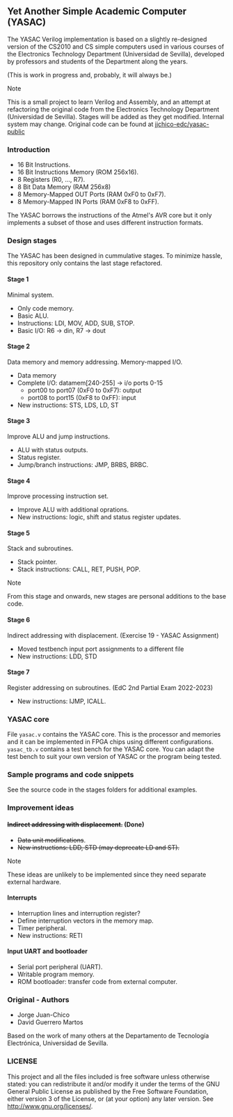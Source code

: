 ## Yet Another Simple Academic Computer (YASAC)

The YASAC Verilog implementation is based on a slightly re-designed version
of the CS2010 and CS simple computers used in various courses of the
Electronics Technology Department (Universidad de Sevilla), developed by
professors and students of the Department along the years.

(This is work in progress and, probably, it will always be.)

> [!NOTE]  
> This is a small project to learn Verilog and Assembly, and an attempt at refactoring the original code from the Electronics Technology Department (Universidad de Sevilla). Stages will be added as they get modified. Internal system may change. Original code can be found at [jjchico-edc/yasac-public](https://gitlab.com/jjchico-edc/yasac-public)

### Introduction

- 16 Bit Instructions.
- 16 Bit Instructions Memory (ROM 256x16).
- 8 Registers (R0, ..., R7).
- 8 Bit Data Memory (RAM 256x8)
- 8 Memory-Mapped OUT Ports (RAM 0xF0 to 0xF7).
- 8 Memory-Mapped IN Ports (RAM 0xF8 to 0xFF).

The YASAC borrows the instructions of the Atmel's AVR core but it only
implements a subset of those and uses different instruction formats.

### Design stages

The YASAC has been designed in cummulative stages. To minimize hassle, this repository only contains the last stage refactored.

#### Stage 1

Minimal system.

- Only code memory.
- Basic ALU.
- Instructions: LDI, MOV, ADD, SUB, STOP.
- Basic I/O: R6 -> din, R7 -> dout

#### Stage 2

Data memory and memory addressing. Memory-mapped I/O.

- Data memory
- Complete I/O: datamem[240-255] -> i/o ports 0-15
  - port00 to port07 (0xF0 to 0xF7): output
  - port08 to port15 (0xF8 to 0xFF): input
- New instructions: STS, LDS, LD, ST

#### Stage 3

Improve ALU and jump instructions.

- ALU with status outputs.
- Status register.
- Jump/branch instructions: JMP, BRBS, BRBC.

#### Stage 4

Improve processing instruction set.

- Improve ALU with additional oprations.
- New instructions: logic, shift and status register updates.

#### Stage 5

Stack and subroutines.

- Stack pointer.
- Stack instructions: CALL, RET, PUSH, POP.

> [!NOTE]  
> From this stage and onwards, new stages are personal additions to the base code.

#### Stage 6

Indirect addressing with displacement. (Exercise 19 - YASAC Assignment)

- Moved testbench input port assignments to a different file
- New instructions: LDD, STD

#### Stage 7

Register addressing on subroutines. (EdC 2nd Partial Exam 2022-2023)

- New instructions: IJMP, ICALL.

### YASAC core

File `yasac.v` contains the YASAC core. This is the processor and memories and
it can be implemented in FPGA chips using different configurations.
`yasac_tb.v` contains a test bench for the YASAC core. You can adapt the
test bench to suit your own version of YASAC or the program being tested.

### Sample programs and code snippets

See the source code in the stages folders for additional examples.

### Improvement ideas

#### ~~Indirect addressing with displacement.~~ (Done)

- ~~Data unit modifications~~.
- ~~New instructions: LDD, STD (may deprecate LD and ST).~~

> [!NOTE]  
> These ideas are unlikely to be implemented since they need separate external hardware.

#### Interrupts

- Interruption lines and interruption register?
- Define interruption vectors in the memory map.
- Timer peripheral.
- New instructions: RETI

#### Input UART and bootloader

- Serial port peripheral (UART).
- Writable program memory.
- ROM bootloader: transfer code from external computer.

### Original - Authors

- Jorge Juan-Chico
- David Guerrero Martos

Based on the work of many others at the Departamento de Tecnología
Electrónica, Universidad de Sevilla.

### LICENSE

This project and all the files included is free software unless otherwise
stated: you can redistribute it and/or modify it under the terms of the GNU
General Public License as published by the Free Software Foundation, either
version 3 of the License, or (at your option) any later version.
See <http://www.gnu.org/licenses/>.
